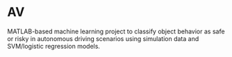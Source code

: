 # AV
MATLAB-based machine learning project to classify object behavior as safe or risky in autonomous driving scenarios using simulation data and SVM/logistic regression models.
